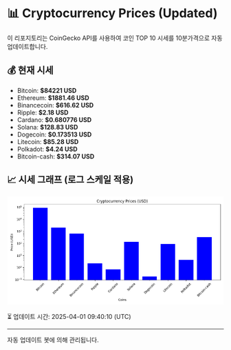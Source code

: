 
# 📊 Cryptocurrency Prices (Updated)

이 리포지토리는 CoinGecko API를 사용하여 코인 TOP 10 시세를 10분가격으로 자동 업데이트합니다.

## 💰 현재 시세
- Bitcoin: **$84221 USD**
- Ethereum: **$1881.46 USD**
- Binancecoin: **$616.62 USD**
- Ripple: **$2.18 USD**
- Cardano: **$0.680776 USD**
- Solana: **$128.83 USD**
- Dogecoin: **$0.173513 USD**
- Litecoin: **$85.28 USD**
- Polkadot: **$4.24 USD**
- Bitcoin-cash: **$314.07 USD**

## 📈 시세 그래프 (로그 스케일 적용)
![Crypto Prices](crypto_prices.png)

⏳ 업데이트 시간: 2025-04-01 09:40:10 (UTC)

---
자동 업데이트 봇에 의해 관리됩니다.
